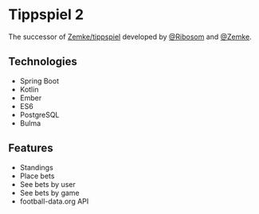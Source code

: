 # Tippspiel 2

The successor of [Zemke/tippspiel](https://github.com/Zemke/tippspiel) developed by [@Ribosom](https://github.com/Ribosom) and [@Zemke](https://github.com/Zemke).

## Technologies

* Spring Boot
* Kotlin
* Ember
* ES6
* PostgreSQL
* Bulma

## Features

* Standings
* Place bets
* See bets by user
* See bets by game
* football-data.org API


